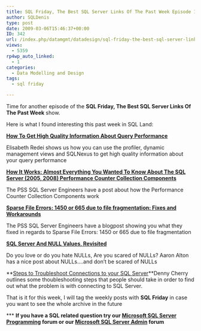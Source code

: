 ```yaml
---
title: SQL Friday, The Best SQL Server Links Of The Past Week Episode 14
author: SQLDenis
type: post
date: 2009-03-06T15:46:37+00:00
ID: 342
url: /index.php/datamgmt/datadesign/sql-friday-the-best-sql-server-links-of-14/
views:
  - 5359
rp4wp_auto_linked:
  - 1
categories:
  - Data Modelling and Design
tags:
  - sql friday

---
```

Time for another episode of the **SQL Friday, The Best SQL Server Links Of The Past Week** show.
  
Here is what I found interesting this past week in SQL Land:

**[How To Get High Quality Information About Query Performance][1]**
  
Elisabeth Redei shows us how you can use the profiler, dynamic management views and SQLNexus to get high quality information about your query performance

**[How It Works: Almost Everything You Wanted To Know About The SQL Server (2005, 2008) Performance Counter Collection Components][2]**
  
The PSS SQL Server Engineers have a post about how the Performance Counter Collection Components work

**[Sparse File Errors: 1450 or 665 due to file fragmentation: Fixes and Workarounds][3]**
  
The PSS SQL Server Engineers have a blogpost showing you what they fixed in regards to Sparse File Errors: 1450 or 665 due to file fragmentation

**[SQL Server And NULL Values, Revisited][4]**
  
Do you love or do you hate NULLs, Are you scared of NULLs? Aaron Alton has a nice post about NULLs&#8230;.and don&#8217;t be scared of NULLs

**[Steps to Troubleshoot Connections to your SQL Server][5]**Denny Cherry outlines some thoubleshooting steps that people should take in order to find out what the problem is with connecting to SQL Server.



That is it for this week, I will tag the weekly posts with **SQL Friday** in case you want to see the whole archive in the future

\*** **If you have a SQL related question try our [Microsoft SQL Server Programming][6] forum or our [Microsoft SQL Server Admin][7] forum**<ins></ins>

 [1]: http://sqlblog.com/blogs/elisabeth_redei/archive/2009/03/01/how-to-get-high-quality-information-about-query-performance.aspx
 [2]: http://blogs.msdn.com/psssql/archive/2009/03/03/how-it-works-almost-everything-you-wanted-to-know-about-the-sql-server-2005-2008-performance-counter-collection-components.aspx
 [3]: http://blogs.msdn.com/psssql/archive/2009/03/04/sparse-file-errors-1450-or-665-due-to-file-fragmentation-fixes-and-workarounds.aspx
 [4]: http://feedproxy.google.com/~r/TheHobt/~3/AehfIxdP4uc/sql-server-and-null-values-revisited.html
 [5]: http://itknowledgeexchange.techtarget.com/sql-server/steps-to-troubleshoot-connections-to-your-sql-server/
 [6]: http://forum.ltd.local/viewforum.php?f=17
 [7]: http://forum.ltd.local/viewforum.php?f=22